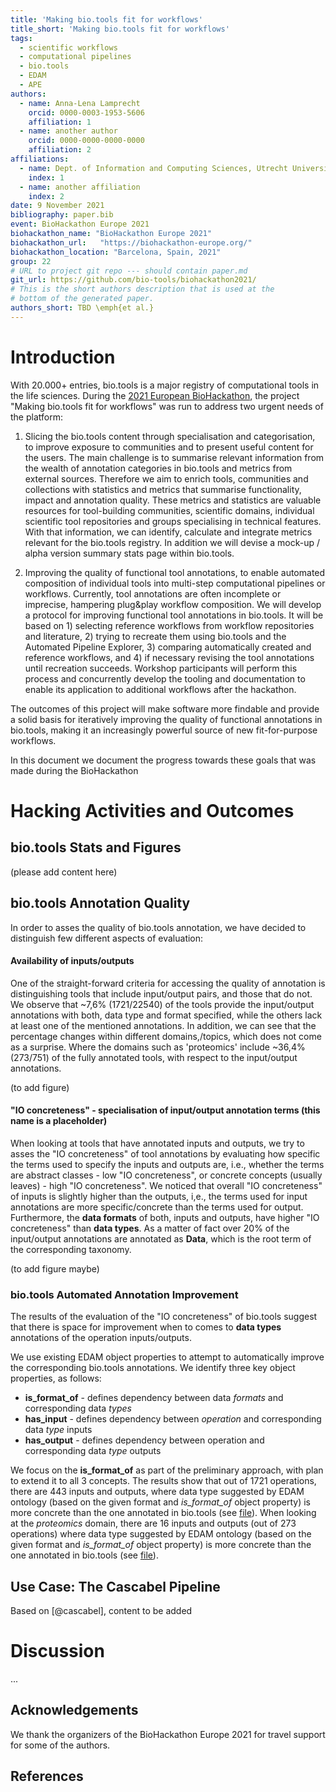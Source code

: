 ```yaml
---
title: 'Making bio.tools fit for workflows'
title_short: 'Making bio.tools fit for workflows'
tags:
  - scientific workflows
  - computational pipelines
  - bio.tools
  - EDAM
  - APE
authors:
  - name: Anna-Lena Lamprecht
    orcid: 0000-0003-1953-5606
    affiliation: 1
  - name: another author
    orcid: 0000-0000-0000-0000
    affiliation: 2
affiliations:
  - name: Dept. of Information and Computing Sciences, Utrecht University, Netherlands
    index: 1
  - name: another affiliation
    index: 2
date: 9 November 2021
bibliography: paper.bib
event: BioHackathon Europe 2021
biohackathon_name: "BioHackathon Europe 2021"
biohackathon_url:   "https://biohackathon-europe.org/"
biohackathon_location: "Barcelona, Spain, 2021"
group: 22
# URL to project git repo --- should contain paper.md
git_url: https://github.com/bio-tools/biohackathon2021/
# This is the short authors description that is used at the
# bottom of the generated paper.
authors_short: TBD \emph{et al.}
---
```


<!--

The paper.md, bibtex and figure file can be found in this repo:

  https://github.com/journal-of-research-objects/Example-BioHackrXiv-Paper

To modify, please clone the repo. You can generate PDF of the paper by
pasting above link (or yours) in

  http://biohackrxiv.genenetwork.org/

-->

# Introduction

With 20.000+ entries, bio.tools is a major registry of computational tools in the life sciences. During the [2021 European BioHackathon](https://biohackathon-europe.org/), the project "Making bio.tools fit for workflows" was run to  address two urgent needs of the platform:

1. Slicing the bio.tools content through specialisation and categorisation, to improve exposure to communities and to present useful content for the users. The main challenge is to summarise relevant information from the wealth of annotation categories in bio.tools and metrics from external sources. Therefore we aim to enrich tools, communities and collections with statistics and metrics that summarise functionality, impact and annotation quality. These metrics and statistics are valuable resources for tool-building communities, scientific domains, individual scientific tool repositories and groups specialising in technical features. With that information, we can identify, calculate and integrate metrics relevant for the bio.tools registry. In addition we will devise a mock-up / alpha version summary stats page within bio.tools.

2. Improving the quality of functional tool annotations, to enable automated composition of individual tools into multi-step computational pipelines or workflows. Currently, tool annotations are often incomplete or imprecise, hampering plug&play workflow composition. We will develop a protocol for improving functional tool annotations in bio.tools. It will be based on 1) selecting reference workflows from workflow repositories and literature, 2) trying to recreate them using bio.tools and the Automated Pipeline Explorer, 3) comparing automatically created and reference workflows, and 4) if necessary revising the tool annotations until recreation succeeds. Workshop participants will perform this process and concurrently develop the tooling and documentation to enable its application to additional workflows after the hackathon.

The outcomes of this project will make software more findable and provide a solid basis for iteratively improving the quality of functional annotations in bio.tools, making it an increasingly powerful source of new fit-for-purpose workflows.

In this document we document the progress towards these goals that was made during the BioHackathon 

# Hacking Activities and Outcomes

## bio.tools Stats and Figures

(please add content here)

## bio.tools Annotation Quality

In order to asses the quality of bio.tools annotation, we have decided to distinguish few different aspects of evaluation:

#### Availability of inputs/outputs

One of the straight-forward criteria for accessing the quality of annotation is distinguishing tools that include input/output pairs, and those that do not. We observe that ~7,6% (1721/22540) of the tools provide the input/output annotations with both, data type and format specified, while the others lack at least one of the mentioned annotations. In addition, we can see that the percentage changes within different domains,/topics, which does not come as a surprise. Where the domains such as 'proteomics' include ~36,4% (273/751) of the fully annotated tools, with respect to the input/output annotations.

(to add figure)

#### "IO concreteness" - specialisation of input/output annotation terms (this name is a placeholder)

When looking at tools that have annotated inputs and outputs, we try to asses the "IO concreteness" of tool annotations by evaluating how specific the terms used to specify the inputs and outputs are, i.e., whether the terms are abstract classes - low "IO concreteness", or concrete concepts (usually leaves) - high "IO concreteness". We noticed that overall "IO concreteness" of inputs is slightly higher than the outputs, i,e., the terms used for input annotations are more specific/concrete than the terms used for output. Furthermore, the **data formats** of both, inputs and outputs, have higher "IO concreteness" than **data types**. As a matter of fact over 20% of the input/output annotations are annotated as **Data**, which is the root term of the corresponding taxonomy. 

(to add figure maybe)

### bio.tools Automated Annotation Improvement

The results of the evaluation of the "IO concreteness" of bio.tools suggest that there is space for improvement when to comes to **data types** annotations of the operation inputs/outputs.

We use existing EDAM object properties to attempt to automatically improve the corresponding bio.tools annotations. We identify three key object properties, as follows:
- **is_format_of** - defines dependency between data *formats* and corresponding data *types*
- **has_input** - defines dependency between *operation* and corresponding data *type* inputs
- **has_output** -  defines dependency between operation and corresponding data *type* outputs

We focus on the **is_format_of** as part of the preliminary approach, with plan to extend it to all 3 concepts. The results show that out of 1721 operations, there are 443 inputs and outputs, where data type suggested by EDAM ontology (based on the given format and *is_format_of* object property) is more concrete than the one annotated in bio.tools (see [file](http://https://github.com/bio-tools/biohackathon2021/blob/main/JavaVedran/biotoolsAnnotations/res/Results/toolAnnotationFullBioTools_suggestions.csv "file")). When looking at the *proteomics* domain, there are 16 inputs and outputs (out of 273 operations) where data type suggested by EDAM ontology (based on the given format and *is_format_of* object property) is more concrete than the one annotated in bio.tools (see [file](https://github.com/bio-tools/biohackathon2021/blob/main/JavaVedran/biotoolsAnnotations/res/Results/toolAnnotationProteomics_suggestions.csv "file")). 


## Use Case: The Cascabel Pipeline

Based on [@cascabel], content to be added


# Discussion

...

## Acknowledgements

We thank the organizers of the BioHackathon Europe 2021 for travel support for some of the authors.

## References
